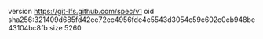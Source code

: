 version https://git-lfs.github.com/spec/v1
oid sha256:321409d685fd42ee72ec4956fde4c5543d3054c59c602c0cb948be43104bc8fb
size 5260
